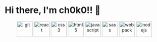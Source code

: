 # Hi there, I'm ch0k0!! 👋

<p align="center">
  <img src="https://img.icons8.com/color/48/000000/git.png" alt="git" width="50" height="50" />
  <img src=https://devicons.github.io/devicon/devicon.git/icons/react/react-original-wordmark.svg alt=react width="50" height="50"/> 
  <img src=https://devicons.github.io/devicon/devicon.git/icons/css3/css3-original-wordmark.svg alt=css3 width="50" height="50"/> 
  <img src=https://devicons.github.io/devicon/devicon.git/icons/html5/html5-original-wordmark.svg alt=html5 width="50" height="50"/> 
  <img src=https://devicons.github.io/devicon/devicon.git/icons/javascript/javascript-original.svg alt=javascript width="50" height="50"/> 
  <img src=https://devicons.github.io/devicon/devicon.git/icons/sass/sass-original.svg alt=sass width="50" height="50"/> 
  <img src="https://img.icons8.com/dusk/64/000000/webpack.png" alt="webpack" width="50" height="50" />
  <img src="https://img.icons8.com/color/48/000000/nodejs.png" alt="nodejs" width="50" height="50" />
</p>

<!--
**carlosortizpacheco/carlosortizpacheco** is a ✨ _special_ ✨ repository because its `README.md` (this file) appears on your GitHub profile.

Here are some ideas to get you started:

- 🔭 I’m currently working on ...
- 🌱 I’m currently learning ...
- 👯 I’m looking to collaborate on ...
- 🤔 I’m looking for help with ...
- 💬 Ask me about ...
- 📫 How to reach me: ...
- 😄 Pronouns: ...
- ⚡ Fun fact: ...
-->
